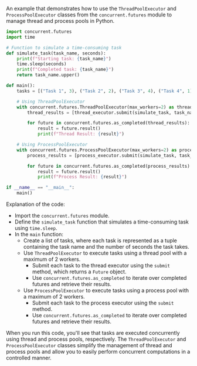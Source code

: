 An example that demonstrates how to use the `ThreadPoolExecutor` and `ProcessPoolExecutor` classes from the `concurrent.futures` module to manage thread and process pools in Python.

```python
import concurrent.futures
import time

# Function to simulate a time-consuming task
def simulate_task(task_name, seconds):
    print(f"Starting task: {task_name}")
    time.sleep(seconds)
    print(f"Completed task: {task_name}")
    return task_name.upper()

def main():
    tasks = [("Task 1", 3), ("Task 2", 2), ("Task 3", 4), ("Task 4", 1)]

    # Using ThreadPoolExecutor
    with concurrent.futures.ThreadPoolExecutor(max_workers=2) as thread_executor:
        thread_results = [thread_executor.submit(simulate_task, task_name, seconds) for task_name, seconds in tasks]

        for future in concurrent.futures.as_completed(thread_results):
            result = future.result()
            print(f"Thread Result: {result}")

    # Using ProcessPoolExecutor
    with concurrent.futures.ProcessPoolExecutor(max_workers=2) as process_executor:
        process_results = [process_executor.submit(simulate_task, task_name, seconds) for task_name, seconds in tasks]

        for future in concurrent.futures.as_completed(process_results):
            result = future.result()
            print(f"Process Result: {result}")

if __name__ == "__main__":
    main()
```

Explanation of the code:

-   Import the `concurrent.futures` module.
-   Define the `simulate_task` function that simulates a time-consuming task using `time.sleep`.
-   In the `main` function:
    -   Create a list of tasks, where each task is represented as a tuple containing the task name and the number of seconds the task takes.
    -   Use `ThreadPoolExecutor` to execute tasks using a thread pool with a maximum of 2 workers.
        -   Submit each task to the thread executor using the `submit` method, which returns a `Future` object.
        -   Use `concurrent.futures.as_completed` to iterate over completed futures and retrieve their results.
    -   Use `ProcessPoolExecutor` to execute tasks using a process pool with a maximum of 2 workers.
        -   Submit each task to the process executor using the `submit` method.
        -   Use `concurrent.futures.as_completed` to iterate over completed futures and retrieve their results.

When you run this code, you'll see that tasks are executed concurrently using thread and process pools, respectively. The `ThreadPoolExecutor` and `ProcessPoolExecutor` classes simplify the management of thread and process pools and allow you to easily perform concurrent computations in a controlled manner.
